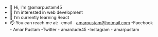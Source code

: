 - 👋 Hi, I’m @amarpustam45
- 👀 I’m interested in web development
- 🌱 I’m currently learning React
- 📫 You can reach me at:
        -email - amarpustam@hotmail.com
        -Facebook - Amar Pustam
        -Twitter - amardude45
        -Instagram - amarpustam
                          


